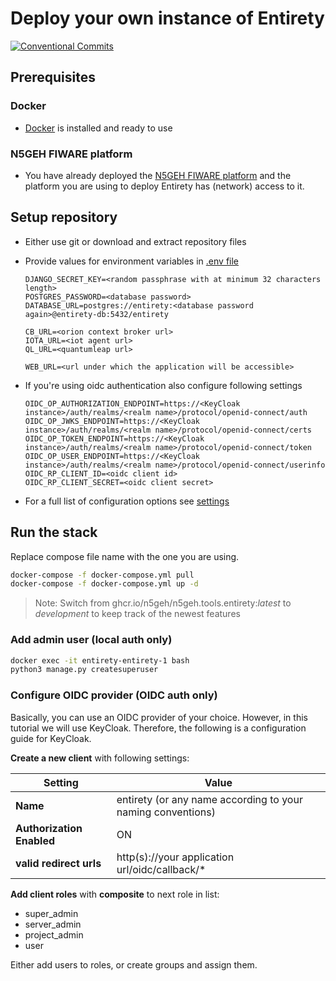 # Deploy your own instance of Entirety

[![Conventional Commits](https://img.shields.io/badge/Conventional%20Commits-1.0.0-yellow.svg)](https://conventionalcommits.org)

## Prerequisites

### Docker

* [Docker](https://docs.docker.com/engine/install/) is installed and ready to use

### N5GEH FIWARE platform

* You have already deployed the [N5GEH FIWARE platform](https://github.com/N5GEH/n5geh.platform) and the platform you
  are using to deploy Entirety has (network) access to it.

## Setup repository

* Either use git or download and extract repository files
* Provide values for environment variables in [.env file](./docker/.env)

  ```shell
  DJANGO_SECRET_KEY=<random passphrase with at minimum 32 characters length>
  POSTGRES_PASSWORD=<database password>
  DATABASE_URL=postgres://entirety:<database password again>@entirety-db:5432/entirety

  CB_URL=<orion context broker url>
  IOTA_URL=<iot agent url>
  QL_URL=<quantumleap url>

  WEB_URL=<url under which the application will be accessible>
  ```

* If you're using oidc authentication also configure following settings

  ```shell
  OIDC_OP_AUTHORIZATION_ENDPOINT=https://<KeyCloak instance>/auth/realms/<realm name>/protocol/openid-connect/auth
  OIDC_OP_JWKS_ENDPOINT=https://<KeyCloak instance>/auth/realms/<realm name>/protocol/openid-connect/certs
  OIDC_OP_TOKEN_ENDPOINT=https://<KeyCloak instance>/auth/realms/<realm name>/protocol/openid-connect/token
  OIDC_OP_USER_ENDPOINT=https://<KeyCloak instance>/auth/realms/<realm name>/protocol/openid-connect/userinfo
  OIDC_RP_CLIENT_ID=<oidc client id>
  OIDC_RP_CLIENT_SECRET=<oidc client secret>
  ```

* For a full list of configuration options
  see [settings](https://github.com/N5GEH/n5geh.tools.entirety/blob/development/docs/SETTINGS.md)

## Run the stack

Replace compose file name with the one you are using.

```bash
docker-compose -f docker-compose.yml pull
docker-compose -f docker-compose.yml up -d
```

> Note: Switch from ghcr.io/n5geh/n5geh.tools.entirety:*latest* to *development* to keep track of the newest features

### Add admin user (local auth only)

```bash
docker exec -it entirety-entirety-1 bash
python3 manage.py createsuperuser
```

### Configure OIDC provider (OIDC auth only)

Basically, you can use an OIDC provider of your choice. However, in this tutorial we will use KeyCloak. Therefore, the
following is a configuration guide for KeyCloak.

**Create a new client** with following settings:

| Setting                   | Value                                                       |
|---------------------------|-------------------------------------------------------------|
| **Name**                  | entirety (or any name according to your naming conventions) |
| **Authorization Enabled** | ON                                                          |
| **valid redirect urls**   | http(s)://your application url/oidc/callback/*              |

**Add client roles** with **composite** to next role in list:

* super_admin
* server_admin
* project_admin
* user

Either add users to roles, or create groups and assign them.